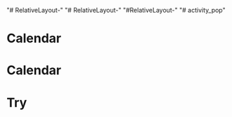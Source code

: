 "# RelativeLayout-" 
"# RelativeLayout-" 
"#RelativeLayout-"
"# activity_pop" 
# Calendar
# Calendar
# Try
